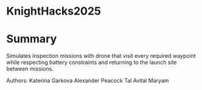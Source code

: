# KnightHacks2025

# Summary
Simulates inspection missions with drone that visit every required waypoint while respecting battery constraints and returning to the launch site between missions.

Authors:
Katerina Garkova
Alexander Peacock
Tal Avital
Maryam